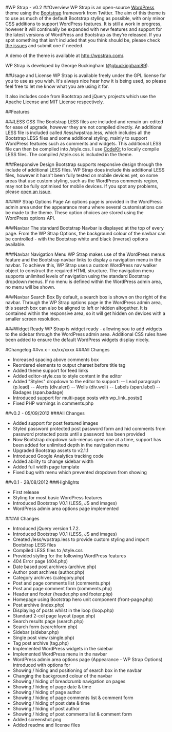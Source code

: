 #WP Strap - v0.2
##Overview
WP Strap is an open-source [WordPress](http://www.wordpress.org) theme using the [Bootstrap](http://www.getbootstrap.com) framework from Twitter. The aim of this theme is to use as much of the default Bootstrap styling as possible, with only minor CSS additions to support WordPress features. It is still a work in progress, however it will continually be expanded with new features and support for the latest versions of WordPress and Bootstrap as they’re released. If you spot something that isn't included that you think should be, please check [the issues](https://github.com/gbuckingham89/wpstrap/issues?state=open) and submit one if needed.

A demo of the theme is available at <http://wpstrap.com/>.

WP Strap is developed by George Buckingham ([@gbuckingham89](http://www.twitter.com/gbuckingham89)).

##Usage and License
WP Strap is available freely under the GPL license for you to use as you wish. It's always nice hear how it is being used, so please feel free to let me know what you are using it for.

It also includes code from Bootstrap and jQuery projects which use the Apache License and MIT License respectively.

##Features

###LESS CSS
The Bootstrap LESS files are included and remain un-edited for ease of upgrade, however they are not compiled directly. An additional LESS file is included called /less/wpstrap.less, which includes all the Bootstrap LESS files and some additional styling, mainly to support WordPress features such as comments and widgets. This additional LESS file can then be compiled into /style.css. I use [CodeKit](http://incident57.com/codekit/) to locally compile LESS files. The compiled /style.css is included in the theme.

###Responsive Design
Bootstrap supports responsive design through the include of additional LESS files. WP Strap does include this additional LESS files, however it hasn't been fully tested on mobile devices yet, so some areas that use custom styling, such as the WordPress comments region, may not be fully optimised for mobile devices. If you spot any problems, please [open an issue](https://github.com/gbuckingham89/wpstrap/issues?state=open).

###WP Strap Options Page
An options page is provided in the WordPress admin area under the appearance menu where several customisations can be made to the theme. These option choices are stored using the WordPress options API.

###Navbar
The standard Bootstrap Navbar is displayed at the top of every page. From the WP Strap Options, the background colour of the navbar can be controlled - with the Bootstrap white and black (inverse) options available.

###Navbar Navigation Menu
WP Strap makes use of the WordPress menus feature and the Bootstrap navbar links to display a navigation menu in the navbar. To achieve this, WP Strap uses a custom WordPress nav walker object to construct the required HTML structure. The navigation menu supports unlimited levels of navigation using the standard Bootstrap dropdown menus. If no menu is defined within the WordPress admin area, no menu will be shown.

###Navbar Search Box
By default, a search box is shown on the right of the navbar. Through the WP Strap options page in the WordPress admin area, this search box can also be aligned to left or hidden altogether. It is contained within the responsive area, so it will get hidden on devices with a smaller screen resolution.

###Widget Ready
WP Strap is widget ready - allowing you to add widgets to the sidebar through the WordPress admin area. Additional CSS rules have been added to ensure the default WordPress widgets display nicely.

#Changelog
##vx.x - xx/xx/xxxx
###All Changes
- Increased spacing above comments box
- Reordered <head> elements to output charset before title tag
- Added theme support for feed links
- Added editor-style.css to style content in the editor
- Added "Styles" dropdown to the editor to support:
-- Lead paragraph (p.lead)
-- Alerts (div.alert)
-- Wells (div.well)
-- Labels (span.label)
-- Badages (span.badage)
- Introduced support for multi-page posts with wp_link_posts()
- Fixed PHP warnings in comments.php

##v0.2 - 05/09/2012
###All Changes
- Added support for post featured images
- Styled password protected post password form and hid comments from password protected posts until a password has been provided
- Now Bootstrap dropdown sub-menus open one at a time, support has been added for unlimited depth in the navigation menu
- Upgraded Bootstrap assets to v2.1.1
- Introduced Google Analytics tracking code
- Added ability to change sidebar width
- Added full width page template
- Fixed bug with menu which prevented dropdown from showing

##v0.1 - 28/08/2012
###Highlights
- First release
- Styling for most basic WordPress features
- Introduced Bootstrap V0.1 (LESS, JS and images)
- WordPress admin area options page implemented

###All Changes
- Introduced jQuery version 1.7.2.
- Introduced Bootstrap V0.1 (LESS, JS and images)
- Created /less/wpstrap.less to provide custom styling and import Bootstrap LESS files
- Compiled LESS files to /style.css
- Provided styling for the following WordPress features
 - 404 Error page (404.php)
 - Date based post archives (archive.php)
 - Author post archives (author.php)
 - Category archives (category.php)
 - Post and page comments list (comments.php)
 - Post and page comment form (comments.php)
 - Header and footer (header.php and footer.php)
 - Homepage using Bootstrap hero unit component (front-page.php)
 - Post archive (index.php)
 - Displaying of posts whilst in the loop (loop.php)
 - Standard 2-col page layout (page.php)
 - Search results page (search.php)
 - Search form (searchform.php)
 - Sidebar (sidebar.php)
 - Single post view (single.php)
 - Tag post archive (tag.php)
- Implemented WordPress widgets in the sidebar
- Implemented WordPress menu in the navbar
- WordPress admin area options page (Appearance - WP Strap Options) introduced with options for
 - Showing / hiding and positioning of search box in the navbar
 - Changing the background colour of the navbar
 - Showing / hiding of breadcrumb navigation on pages
 - Showing / hiding of page date & time
 - Showing / hiding of page author
 - Showing / hiding of page comments list & comment form
 - Showing / hiding of post date & time
 - Showing / hiding of post author
 - Showing / hiding of post comments list & comment form
- Added screenshot.png
- Added readme and license files